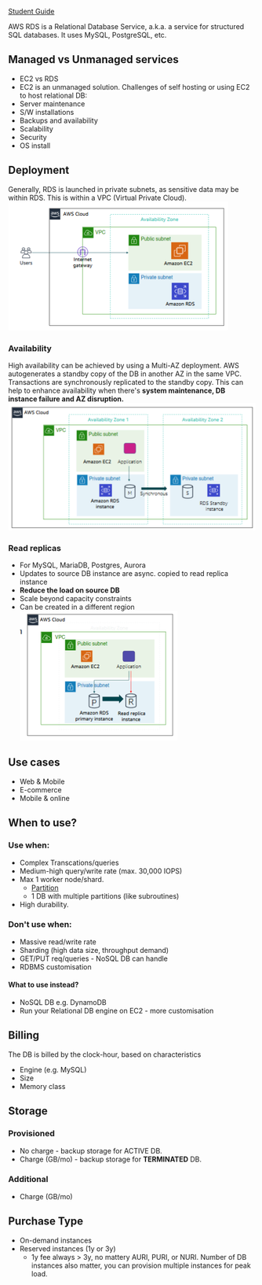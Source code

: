 [Student Guide](https://awsacademy.instructure.com/courses/45181/modules/items/3885326)

AWS RDS is a Relational Database Service, a.k.a. a service for structured SQL databases.
It uses MySQL, PostgreSQL, etc.
## Managed vs Unmanaged services
- EC2 vs RDS
- EC2 is an unmanaged solution.
Challenges of self hosting or using EC2 to host relational DB:
- Server maintenance
- S/W installations
- Backups and availability
- Scalability 
- Security
- OS install


## Deployment
Generally, RDS is launched in private subnets, as sensitive data may be within RDS. This is within a VPC (Virtual Private Cloud).
![image](Pasted%20image%2020230628105537.png)

### Availability
High availability can be achieved by using a Multi-AZ deployment.
AWS autogenerates a standby copy of the DB in another AZ in the same VPC. 
Transactions are synchronously replicated to the standby copy.
This can help to enhance availability when there's **system maintenance, DB instance failure and AZ disruption.**
![image](Pasted%20image%2020230628105520.png)

### Read replicas
- For MySQL, MariaDB, Postgres, Aurora
- Updates to source DB instance are async. copied to read replica instance
- **Reduce the load on source DB**
- Scale beyond capacity constraints
- Can be created in a different region
![image](Pasted%20image%2020230628103811.png)

## Use cases
- Web & Mobile
- E-commerce
- Mobile & online

## When to use?
### Use when:
- Complex Transcations/queries
- Medium-high query/write rate (max. 30,000 IOPS)
- Max 1 worker node/shard.
	- [Partition](https://en.wikipedia.org/wiki/Shard_(database_architecture))
	- 1 DB with multiple partitions (like subroutines)
- High durability.

### Don't use when:
- Massive read/write rate
- Sharding (high data size, throughput demand)
- GET/PUT req/queries - NoSQL DB can handle
- RDBMS customisation

#### What to use instead?
- NoSQL DB e.g. DynamoDB
- Run your Relational DB engine on EC2 - more customisation

## Billing
The DB is billed by the clock-hour, based on characteristics
- Engine (e.g. MySQL)
- Size
- Memory class

## Storage
### Provisioned
- No charge - backup storage for ACTIVE DB.
- Charge (GB/mo) - backup storage for **TERMINATED** DB.
### Additional
- Charge (GB/mo)


## Purchase Type
- On-demand instances
- Reserved instances (1y or 3y)
	- 1y fee always > 3y, no mattery AURI, PURI, or NURI.
Number of DB instances also matter, you can provision multiple instances for peak load.
